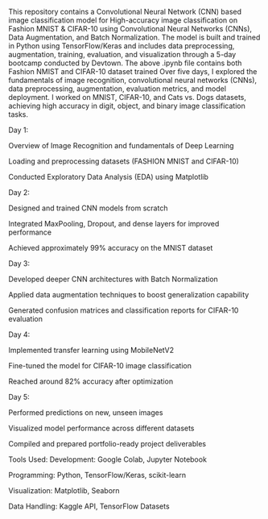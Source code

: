 This repository contains a Convolutional Neural Network (CNN) based image classification model for High-accuracy image classification on Fashion MNIST & CIFAR-10 using Convolutional Neural Networks (CNNs), Data Augmentation, and Batch Normalization.
The model is built and trained in Python using TensorFlow/Keras and includes data preprocessing, augmentation, training, evaluation, and visualization through a 5-day bootcamp conducted by Devtown.
The above .ipynb file contains both Fashion NMIST and CIFAR-10 dataset trained 
Over five days, I explored the fundamentals of image recognition, convolutional neural networks (CNNs), data preprocessing, augmentation, evaluation metrics, and model deployment. I worked on MNIST, CIFAR-10, and Cats vs. Dogs datasets, achieving high accuracy in digit, object, and binary image classification tasks.

Day 1:

Overview of Image Recognition and fundamentals of Deep Learning

Loading and preprocessing datasets (FASHION MNIST and CIFAR-10)

Conducted Exploratory Data Analysis (EDA) using Matplotlib

Day 2:

Designed and trained CNN models from scratch

Integrated MaxPooling, Dropout, and dense layers for improved performance

Achieved approximately 99% accuracy on the MNIST dataset

Day 3:

Developed deeper CNN architectures with Batch Normalization

Applied data augmentation techniques to boost generalization capability

Generated confusion matrices and classification reports for CIFAR-10 evaluation

Day 4:

Implemented transfer learning using MobileNetV2

Fine-tuned the model for CIFAR-10 image classification

Reached around 82% accuracy after optimization

Day 5:

Performed predictions on new, unseen images

Visualized model performance across different datasets

Compiled and prepared portfolio-ready project deliverables

Tools Used:
Development: Google Colab, Jupyter Notebook

Programming: Python, TensorFlow/Keras, scikit-learn

Visualization: Matplotlib, Seaborn

Data Handling: Kaggle API, TensorFlow Datasets




